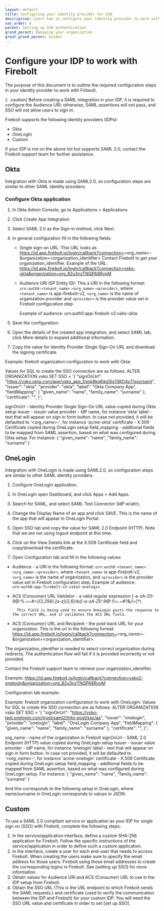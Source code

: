 ```yaml
---
layout: default
title: Configuring your identity provider for SSO
description: Learn how to configure your identity provider to work with SSO authentication for Firebolt. 
nav_order: 8
parent: Setting up SSO authentication
grand_parent: Managing your organization
great_grand_parent: Guides
---
```


# Configure your IDP to work with Firebolt
The purpose of this document is to outline the required configuration steps in your identity provider to work with Firbeolt.

{: .caution}
Before creating a SAML integration in your IDP, it is required to configure the Audience URI; otherwise, SAML assertions will not pass, and SSO will not allow users to sign in.

Firebolt supports the following identity providers (IDPs):
- Okta
- OneLogin
- Custom

If your IDP is not on the above list but supports SAML 2.0, contact the Firebolt support team for further assistance. 

## Okta
Integration with Okta is made using SAML2.0, so configuration steps are similar to other SAML identity providers.

### Configure Okta application
1. In Okta Admin Console, go to Applications > Applications
2. Click Create App Integration
3. Select SAML 2.0 as the Sign-in method, click Next.
4. In general configuration fill in the following fields:
    - Single sign-on URL: This URL looks as https://id.app.firebolt.io/login/callback?connection=<org_name>-<provider>&organization=<organization_identifier> Contact Firebolt to get your organization_identifier. Example of the URL: https://id.app.firebolt.io/login/callback?connection=vsko-okta&organization=org_82u3nzTNQPA8RyoM
    - Audience URI (SP Entity ID): This a URI in the following format: `urn:auth0:<tenant_name>:<org_name>-<provider>`, where `<tenant_name>` is app-firebolt-v2, `<org_name>` is the name of organization provider and `<provider>` is the provider value set in Firebolt configuration step

		Example of audience:
        urn:auth0:app-firebolt-v2:vsko-okta

5. Save the configuration.
6. Open the details of the created app integration, and select SAML tab, click More details to expand additional information.
7. Copy the value for Identity Provider Single Sign-On URL and download the signing certificate.


Example: firebolt organization configuration to work with Okta:


Values for SQL to create the SSO connection are as follows:
ALTER ORGANIZATION vsko SET SSO = '{
  "signOnUrl": "https://vsko.okta.com/app/vsko_app_1/exk8kq6ikd3Is13KO4x7/sso/saml",
  "issuer": "okta",
  "provider": "okta",
  "label": "Okta Company App",
  "fieldMapping": {
    "given_name": "name",
    "family_name": "surname"
  },
  "certificate": "<certificate>",
}';


signOnUrl - Identity Provider Single Sign-On URL value copied during Okta setup
issuer - issuer value 
provider - IdP name, for instance ‘okta’
label - text that will appear on sign in form button. In case not provided, it will be defaulted to ‘<org_name>-<provider>’, for instance ‘acme-okta’ 
certificate - X.509 Certificate copied during OneLogin setup
field_mapping - additional fields to be mapped from SAML assertion, based on what was configured during Okta setup. For instance:
{
  "given_name": "name",
  "family_name": "surname"
}


## OneLogin
Integration with OneLogin is made using SAML2.0, so configuration steps are similar to other SAML identity providers.
1. Configure OneLogin application.

2. In OneLogin open Dashboard, and click Apps > Add Apps.
3. Search for SAML, and select SAML Test Connector (IdP w/attr).
4. Change the Display Name of an app and click SAVE. This is the name of the app that will appear in OneLogin Portal:

5. Open SSO tab and copy the value for SAML 2.0 Endpoint (HTTP). Note that we are not using logout endpoint at this time.

6. Click on the View Details link at the X.509 Certificate field and copy/download the certificate.
7. Open Configuration tab and fill in the following values:
- Audience - a URI in the following format: `urn:auth0:<tenant_name>:<org_name>-<provider>`, where
`<tenant_name>` is app-firebolt-v2, `<org_name>` is the name of organization, and `<provider>` is the provider value set in Firebolt configuration step. Example of audience: `urn:auth0:app-firebolt-v2:vsko2-onelogin`

- ACS (Consumer) URL Validator - a valid regular expression
		[-a-zA-Z0-9@:%._\+~#=]{2,256}\.[a-z]{2,6}\b([-a-zA-Z0-9@:%_\+.~#?&//=]*)

        This field is being used to ensure OneLogin posts the response to the correct URL, and it validates the ACS URL field.
- ACS (Consumer) URL and Recipient - the post-back URL for your organization. This is the url in the following format:
https://id.app.firebolt.io/login/callback?connection=<org_name>-<provider>&organization=<organization_identifier>.

The organization_identifier is needed to select correct organization during redirects. The authentication flow will fail if it is provided incorrectly or not provided.

Contact the Firebolt support team to retrieve your organization_identifier.

Example:
https://id.app.firebolt.io/login/callback?connection=vsko2-onelogin&organization=org_82u3nzTNQPA8RyoM

Configuration tab example:

Example: firebolt organization configuration to work with OneLogin:
Values for SQL to create the SSO connection are as follows:
ALTER ORGANIZATION vsko SET SSO = '{
  "signOnUrl": "https://vsko-test.onelogin.com/trust/saml2/http-post/sso/aa",
  "issuer": "onelogin",
  "provider": "onelogin",
  "label": "OneLogin Company App",
  "fieldMapping": {
    "given_name": "name",
    "family_name": "surname"
  },
  "certificate": "<certificate>",
}';


org_name - name of the organization in Firebolt
signOnUrl - SAML 2.0 Endpoint (HTTP) value copied during OneLogin setup
issuer - issuer value 
provider - IdP name, for instance ‘onelogin’
label - text that will appear on sign in form button. In case not provided, it will be defaulted to ‘<org_name>-<provider>’, for instance ‘acme-onelogin’ 
certificate - X.509 Certificate copied during OneLogin setup
field_mapping - additional fields to be mapped from SAML assertion, based on what was configured during OneLogin setup. For instance:
{
  "given_name": "name",
  "family_name": "surname"
}


And this corresponds to the following setup in OneLogin, where name/surname in OneLogin corresponds to values in JSON:





## Custom

To use a SAML 2.0 compliant service or application as your IDP for single sign on (SSO) with FIrebolt, complete the following steps:
1. In the service/application interface, define a custom SHA-256 application for Firebolt. Follow the specific instructions of the service/application in order to define such a custom application.
2. In the interface, create a user for each end-user that needs to access Firebolt. When creating the users make sure to specify the email address for those users. Firebolt using those email addresses to create the corresponding logins in Firebolt. See [setting up SSO] for more information.
3. Obtain values for Audience URI and ACS (Consumer) URL to use in the IDP setup from Firebolt.
4. Obtain the SSO URL (This is the URL endpoint to which Firebolt sends the SAML requests.) and certificate (used to verify the communication between the IDP and Firebolt) for your custom IDP. You will need the SSO URL value and certificate in order to set [set up SSO].

